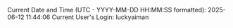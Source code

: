 Current Date and Time (UTC - YYYY-MM-DD HH:MM:SS formatted): 2025-06-12 11:44:06
Current User's Login: luckyaiman
